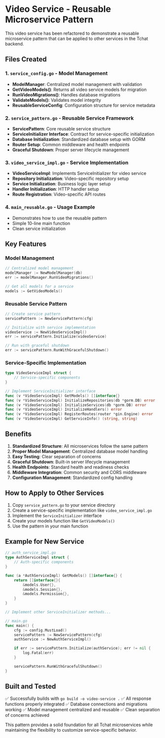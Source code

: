 # Video Service - Reusable Microservice Pattern

This video service has been refactored to demonstrate a reusable microservice pattern that can be applied to other services in the Tchat backend.

## Files Created

### 1. `service_config.go` - Model Management
- **ModelManager**: Centralized model management with validation
- **GetVideoModels()**: Returns all video service models for migration
- **RunVideoMigrations()**: Handles database migrations
- **ValidateModels()**: Validates model integrity
- **ReusableServiceConfig**: Configuration structure for service metadata

### 2. `service_pattern.go` - Reusable Service Framework
- **ServicePattern**: Core reusable service structure
- **ServiceInitializer Interface**: Contract for service-specific initialization
- **Database Initialization**: Standardized database setup with GORM
- **Router Setup**: Common middleware and health endpoints
- **Graceful Shutdown**: Proper server lifecycle management

### 3. `video_service_impl.go` - Service Implementation
- **VideoServiceImpl**: Implements ServiceInitializer for video service
- **Repository Initialization**: Video-specific repository setup
- **Service Initialization**: Business logic layer setup
- **Handler Initialization**: HTTP handler setup
- **Route Registration**: Video-specific API routes

### 4. `main_reusable.go` - Usage Example
- Demonstrates how to use the reusable pattern
- Simple 10-line main function
- Clean service initialization

## Key Features

### Model Management
```go
// Centralized model management
modelManager := NewModelManager(db)
err := modelManager.RunVideoMigrations()

// Get all models for a service
models := GetVideoModels()
```

### Reusable Service Pattern
```go
// Create service pattern
servicePattern := NewServicePattern(cfg)

// Initialize with service implementation
videoService := NewVideoServiceImpl()
err := servicePattern.Initialize(videoService)

// Run with graceful shutdown
err := servicePattern.RunWithGracefulShutdown()
```

### Service-Specific Implementation
```go
type VideoServiceImpl struct {
    // Service-specific components
}

// Implement ServiceInitializer interface
func (v *VideoServiceImpl) GetModels() []interface{}
func (v *VideoServiceImpl) InitializeRepositories(db *gorm.DB) error
func (v *VideoServiceImpl) InitializeServices(db *gorm.DB) error
func (v *VideoServiceImpl) InitializeHandlers() error
func (v *VideoServiceImpl) RegisterRoutes(router *gin.Engine) error
func (v *VideoServiceImpl) GetServiceInfo() (string, string)
```

## Benefits

1. **Standardized Structure**: All microservices follow the same pattern
2. **Proper Model Management**: Centralized database model handling
3. **Easy Testing**: Clear separation of concerns
4. **Graceful Shutdown**: Built-in server lifecycle management
5. **Health Endpoints**: Standard health and readiness checks
6. **Middleware Integration**: Common security and CORS middleware
7. **Configuration Management**: Standardized config handling

## How to Apply to Other Services

1. Copy `service_pattern.go` to your service directory
2. Create a service-specific implementation like `video_service_impl.go`
3. Implement the `ServiceInitializer` interface
4. Create your models function like `GetVideoModels()`
5. Use the pattern in your main function

## Example for New Service

```go
// auth_service_impl.go
type AuthServiceImpl struct {
    // Auth-specific components
}

func (a *AuthServiceImpl) GetModels() []interface{} {
    return []interface{}{
        &models.User{},
        &models.Session{},
        &models.Permission{},
    }
}

// Implement other ServiceInitializer methods...

// main.go
func main() {
    cfg := config.MustLoad()
    servicePattern := NewServicePattern(cfg)
    authService := NewAuthServiceImpl()

    if err := servicePattern.Initialize(authService); err != nil {
        log.Fatal(err)
    }

    servicePattern.RunWithGracefulShutdown()
}
```

## Built and Tested

✅ Successfully builds with `go build -o video-service .`
✅ All response functions properly integrated
✅ Database connections and migrations working
✅ Model management centralized and reusable
✅ Clean separation of concerns achieved

This pattern provides a solid foundation for all Tchat microservices while maintaining the flexibility to customize service-specific behavior.